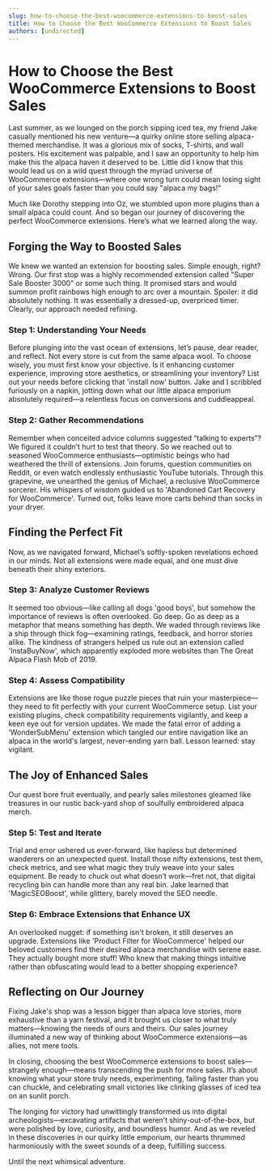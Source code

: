 ```yaml
---
slug: how-to-choose-the-best-woocommerce-extensions-to-boost-sales
title: How to Choose the Best WooCommerce Extensions to Boost Sales
authors: [undirected]
---
```



# How to Choose the Best WooCommerce Extensions to Boost Sales

Last summer, as we lounged on the porch sipping iced tea, my friend Jake casually mentioned his new venture—a quirky online store selling alpaca-themed merchandise. It was a glorious mix of socks, T-shirts, and wall posters. His excitement was palpable, and I saw an opportunity to help him make this the alpaca haven it deserved to be. Little did I know that this would lead us on a wild quest through the myriad universe of WooCommerce extensions—where one wrong turn could mean losing sight of your sales goals faster than you could say "alpaca my bags!"

Much like Dorothy stepping into Oz, we stumbled upon more plugins than a small alpaca could count. And so began our journey of discovering the perfect WooCommerce extensions. Here’s what we learned along the way.

## Forging the Way to Boosted Sales

We knew we wanted an extension for boosting sales. Simple enough, right? Wrong. Our first stop was a highly recommended extension called "Super Sale Booster 3000" or some such thing. It promised stars and would summon profit rainbows high enough to arc over a mountain. Spoiler: it did absolutely nothing. It was essentially a dressed-up, overpriced timer. Clearly, our approach needed refining.

### **Step 1: Understanding Your Needs**

Before plunging into the vast ocean of extensions, let’s pause, dear reader, and reflect. Not every store is cut from the same alpaca wool. To choose wisely, you must first know your objective. Is it enhancing customer experience, improving store aesthetics, or streamlining your inventory? List out your needs before clicking that 'install now' button. Jake and I scribbled furiously on a napkin, jotting down what our little alpaca emporium absolutely required—a relentless focus on conversions and cuddleappeal.

### **Step 2: Gather Recommendations**

Remember when conceited advice columns suggested “talking to experts”? We figured it couldn’t hurt to test that theory. So we reached out to seasoned WooCommerce enthusiasts—optimistic beings who had weathered the thrill of extensions. Join forums, question communities on Reddit, or even watch endlessly enthusiastic YouTube tutorials. Through this grapevine, we unearthed the genius of Michael, a reclusive WooCommerce sorcerer. His whispers of wisdom guided us to 'Abandoned Cart Recovery for WooCommerce'. Turned out, folks leave more carts behind than socks in your dryer.

## Finding the Perfect Fit

Now, as we navigated forward, Michael’s softly-spoken revelations echoed in our minds. Not all extensions were made equal, and one must dive beneath their shiny exteriors.

### **Step 3: Analyze Customer Reviews**

It seemed too obvious—like calling all dogs 'good boys', but somehow the importance of reviews is often overlooked. Go deep. Go as deep as a metaphor that means something has depth. We waded through reviews like a ship through thick fog—examining ratings, feedback, and horror stories alike. The kindness of strangers helped us rule out an extension called 'InstaBuyNow', which apparently exploded more websites than The Great Alpaca Flash Mob of 2019.

### **Step 4: Assess Compatibility**

Extensions are like those rogue puzzle pieces that ruin your masterpiece—they need to fit perfectly with your current WooCommerce setup. List your existing plugins, check compatibility requirements vigilantly, and keep a keen eye out for version updates. We made the fatal error of adding a ‘WonderSubMenu’ extension which tangled our entire navigation like an alpaca in the world's largest, never-ending yarn ball. Lesson learned: stay vigilant.

## The Joy of Enhanced Sales

Our quest bore fruit eventually, and pearly sales milestones gleamed like treasures in our rustic back-yard shop of soulfully embroidered alpaca merch. 

### **Step 5: Test and Iterate**

Trial and error ushered us ever-forward, like hapless but determined wanderers on an unexpected quest. Install those nifty extensions, test them, check metrics, and see what magic they truly weave into your sales equipment. Be ready to chuck out what doesn’t work—fret not, that digital recycling bin can handle more than any real bin. Jake learned that 'MagicSEOBoost', while glittery, barely moved the SEO needle.

### **Step 6: Embrace Extensions that Enhance UX**

An overlooked nugget: if something isn't broken, it still deserves an upgrade. Extensions like 'Product Filter for WooCommerce' helped our beloved customers find their desired alpaca merchandise with serene ease. They actually bought more stuff! Who knew that making things intuitive rather than obfuscating would lead to a better shopping experience? 

## Reflecting on Our Journey

Fixing Jake's shop was a lesson bigger than alpaca love stories, more exhaustive than a yarn festival, and it brought us closer to what truly matters—knowing the needs of ours and theirs. Our sales journey illuminated a new way of thinking about WooCommerce extensions—as allies, not mere tools.

In closing, choosing the best WooCommerce extensions to boost sales—strangely enough—means transcending the push for more sales. It’s about knowing what your store truly needs, experimenting, failing faster than you can chuckle, and celebrating small victories like clinking glasses of iced tea on an sunlit porch.

The longing for victory had unwittingly transformed us into digital archeologists—excavating artifacts that weren’t shiny-out-of-the-box, but were polished by love, curiosity, and boundless humor. And as we reveled in these discoveries in our quirky little emporium, our hearts thrummed harmoniously with the sweet sounds of a deep, fulfilling success.

Until the next whimsical adventure.